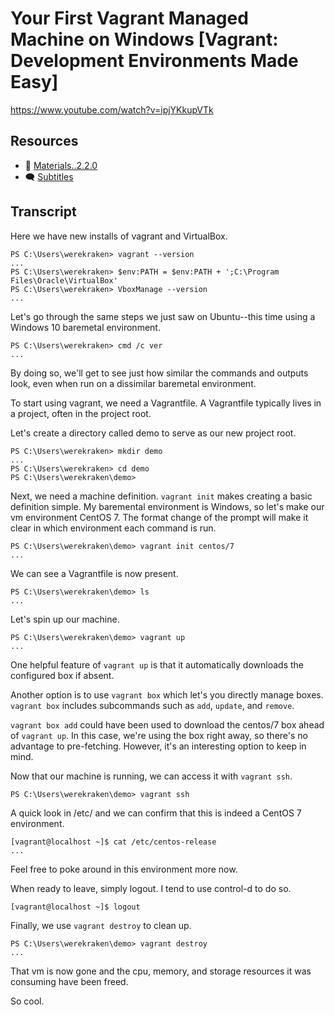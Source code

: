 # Your First Vagrant Managed Machine on Windows [Vagrant: Development Environments Made Easy]

https://www.youtube.com/watch?v=ipjYKkupVTk

## Resources

* 🧱 [Materials..2.2.0](../02.Start.02..Your.First.Vagrant.Managed.Machine.on.Windows/Materials..2.2.0)
* 🗨 [Subtitles](subtitles.srt)

## Transcript

Here we have new installs of vagrant and VirtualBox.
```
PS C:\Users\werekraken> vagrant --version
...
PS C:\Users\werekraken> $env:PATH = $env:PATH + ';C:\Program Files\Oracle\VirtualBox'
PS C:\Users\werekraken> VboxManage --version
...
```

Let's go through the same steps we just saw on Ubuntu--this time using a Windows 10 baremetal environment.
```
PS C:\Users\werekraken> cmd /c ver
...
```
By doing so, we'll get to see just how similar the commands and outputs look, even when run on a dissimilar baremetal environment.

To start using vagrant, we need a Vagrantfile. A Vagrantfile typically lives in a project, often in the project root.

Let's create a directory called demo to serve as our new project root.
```
PS C:\Users\werekraken> mkdir demo
...
PS C:\Users\werekraken> cd demo
PS C:\Users\werekraken\demo> 
```

Next, we need a machine definition. `vagrant init` makes creating a basic definition simple. My baremental environment is Windows, so let's make our vm environment CentOS 7. The format change of the prompt will make it clear in which environment each command is run.
```
PS C:\Users\werekraken\demo> vagrant init centos/7
...
```

We can see a Vagrantfile is now present.
```
PS C:\Users\werekraken\demo> ls
...
```

Let's spin up our machine.
```
PS C:\Users\werekraken\demo> vagrant up
...
```

One helpful feature of `vagrant up` is that it automatically downloads the configured box if absent.

Another option is to use `vagrant box` which let's you directly manage boxes. `vagrant box` includes subcommands such as `add`, `update`, and `remove`.

`vagrant box add` could have been used to download the centos/7 box ahead of `vagrant up`. In this case, we're using the box right away, so there's no advantage to pre-fetching. However, it's an interesting option to keep in mind.

Now that our machine is running, we can access it with `vagrant ssh`.
```
PS C:\Users\werekraken\demo> vagrant ssh
```

A quick look in /etc/ and we can confirm that this is indeed a CentOS 7 environment.
```
[vagrant@localhost ~]$ cat /etc/centos-release
...
```

Feel free to poke around in this environment more now.

When ready to leave, simply logout. I tend to use control-d to do so.
```
[vagrant@localhost ~]$ logout
```

Finally, we use `vagrant destroy` to clean up.
```
PS C:\Users\werekraken\demo> vagrant destroy
...
```
That vm is now gone and the cpu, memory, and storage resources it was consuming have been freed.

So cool.

